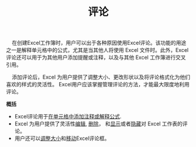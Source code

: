 ﻿---
title: 评论
second_title: Aspose.Cells Cloud Documen
type: docs
url: /zh/comments/
aliases: [/working-with-comments/]
keywords: REST API, spreadsheets, excel, comment
description: Cells.Cloud API for Excel操作：评论操作
weight: 100
---
&nbsp;&nbsp;&nbsp;&nbsp;在创建Excel工作簿时，用户可以出于各种原因使用Excel评论。该功能的用途之一是解释单元格中的公式，尤其是当其他人将使用 Excel 文件时。此外，Excel 评论还可以用于为其他用户添加提醒或注释，以及与其他 Excel 工作簿进行交叉引用。

&nbsp;&nbsp;&nbsp;&nbsp;添加评论后，Excel 为用户提供了调整大小、更改形状以及将评论格式化为他们喜欢的样式的灵活性。 Excel用户应该掌握管理评论的方法，才能最大限度地利用评论。

**概括**

- Excel评论用于[在单元格中添加注释或解释公式](/cells/zh/comments/add/).
- Excel 为用户提供了灵活性[编辑](/cells/zh/comments/update/), [删除](/cells/zh/comments/delete/)， 和[显示](/cells/zh/comments/get/)或者[隐藏](/cells/zh/comments/update/)对 Excel 工作表的评论。
- 用户还可以[调整大小](/cells/zh/comments/update/)和[移动](/cells/zh/comments/update/)Excel评论框。
